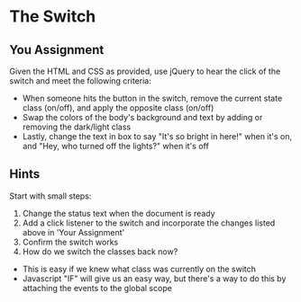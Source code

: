 # The Switch

## You Assignment

Given the HTML and CSS as provided, use jQuery to hear the click of the switch and meet the following criteria:

- When someone hits the button in the switch, remove the current state class (on/off), and apply the opposite class (on/off)
- Swap the colors of the body's background and text by adding or removing the dark/light class
- Lastly, change the text in box to say "It's so bright in here!" when it's on, and "Hey, who turned off the lights?" when it's off

## Hints

Start with small steps:

1. Change the status text when the document is ready
2. Add a click listener to the switch and incorporate the changes listed above in 'Your Assignment'
3. Confirm the switch works
4. How do we switch the classes back now?
- This is easy if we knew what class was currently on the switch
- Javascript "IF" will give us an easy way, but there's a way to do this by attaching the events to the global scope
